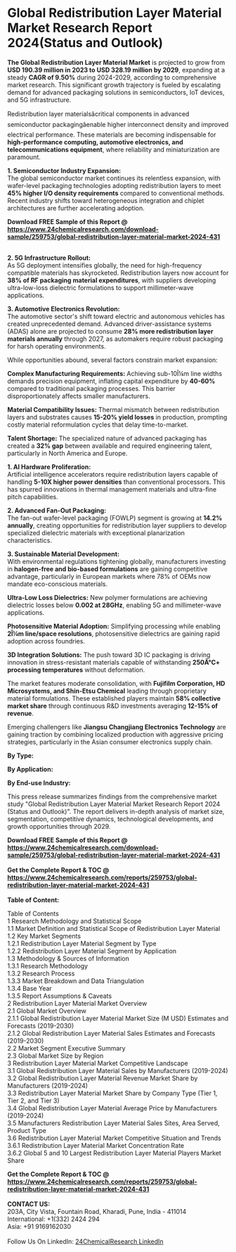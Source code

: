 <h1>Global Redistribution Layer Material Market Research Report 2024(Status and Outlook)</h1><p><strong>The Global Redistribution Layer Material Market</strong> is projected to grow from <strong>USD 190.39 million in 2023 to USD 328.19 million by 2029</strong>, expanding at a steady <strong>CAGR of 9.50%</strong> during 2024-2029, according to comprehensive market research. This significant growth trajectory is fueled by escalating demand for advanced packaging solutions in semiconductors, IoT devices, and 5G infrastructure.</p><p>Redistribution layer materialsâcritical components in advanced semiconductor packagingâenable higher interconnect density and improved electrical performance. These materials are becoming indispensable for <strong>high-performance computing, automotive electronics, and telecommunications equipment</strong>, where reliability and miniaturization are paramount.</p><p><strong>1. Semiconductor Industry Expansion:</strong><br>
The global semiconductor market continues its relentless expansion, with wafer-level packaging technologies adopting redistribution layers to meet <strong>45% higher I/O density requirements</strong> compared to conventional methods. Recent industry shifts toward heterogeneous integration and chiplet architectures are further accelerating adoption.</p><div><b>Download FREE Sample of this Report @ 
            <a href="https://www.24chemicalresearch.com/download-sample/259753/global-redistribution-layer-material-market-2024-431">
            https://www.24chemicalresearch.com/download-sample/259753/global-redistribution-layer-material-market-2024-431</a></b></div><br><p><strong>2. 5G Infrastructure Rollout:</strong><br>
As 5G deployment intensifies globally, the need for high-frequency compatible materials has skyrocketed. Redistribution layers now account for <strong>38% of RF packaging material expenditures</strong>, with suppliers developing ultra-low-loss dielectric formulations to support millimeter-wave applications.</p><p><strong>3. Automotive Electronics Revolution:</strong><br>
The automotive sector's shift toward electric and autonomous vehicles has created unprecedented demand. Advanced driver-assistance systems (ADAS) alone are projected to consume <strong>28% more redistribution layer materials annually</strong> through 2027, as automakers require robust packaging for harsh operating environments.</p><p>While opportunities abound, several factors constrain market expansion:</p><p><strong>Complex Manufacturing Requirements:</strong> Achieving sub-10Î¼m line widths demands precision equipment, inflating capital expenditure by <strong>40-60%</strong> compared to traditional packaging processes. This barrier disproportionately affects smaller manufacturers.</p><p><strong>Material Compatibility Issues:</strong> Thermal mismatch between redistribution layers and substrates causes <strong>15-20% yield losses</strong> in production, prompting costly material reformulation cycles that delay time-to-market.</p><p><strong>Talent Shortage:</strong> The specialized nature of advanced packaging has created a <strong>32% gap</strong> between available and required engineering talent, particularly in North America and Europe.</p><p><strong>1. AI Hardware Proliferation:</strong><br>
Artificial intelligence accelerators require redistribution layers capable of handling <strong>5-10X higher power densities</strong> than conventional processors. This has spurred innovations in thermal management materials and ultra-fine pitch capabilities.</p><p><strong>2. Advanced Fan-Out Packaging:</strong><br>
The fan-out wafer-level packaging (FOWLP) segment is growing at <strong>14.2% annually</strong>, creating opportunities for redistribution layer suppliers to develop specialized dielectric materials with exceptional planarization characteristics.</p><p><strong>3. Sustainable Material Development:</strong><br>
With environmental regulations tightening globally, manufacturers investing in <strong>halogen-free and bio-based formulations</strong> are gaining competitive advantage, particularly in European markets where 78% of OEMs now mandate eco-conscious materials.</p><p><strong>Ultra-Low Loss Dielectrics:</strong> New polymer formulations are achieving dielectric losses below <strong>0.002 at 28GHz</strong>, enabling 5G and millimeter-wave applications.</p><p><strong>Photosensitive Material Adoption:</strong> Simplifying processing while enabling <strong>2Î¼m line/space resolutions</strong>, photosensitive dielectrics are gaining rapid adoption across foundries.</p><p><strong>3D Integration Solutions:</strong> The push toward 3D IC packaging is driving innovation in stress-resistant materials capable of withstanding <strong>250Â°C+ processing temperatures</strong> without deformation.</p><p>The market features moderate consolidation, with <strong>Fujifilm Corporation, HD Microsystems, and Shin-Etsu Chemical</strong> leading through proprietary material formulations. These established players maintain <strong>58% collective market share</strong> through continuous R&amp;D investments averaging <strong>12-15% of revenue</strong>.</p><p>Emerging challengers like <strong>Jiangsu Changjiang Electronics Technology</strong> are gaining traction by combining localized production with aggressive pricing strategies, particularly in the Asian consumer electronics supply chain.</p><p><strong>By Type:</strong></p><p><strong>By Application:</strong></p><p><strong>By End-use Industry:</strong></p><p>This press release summarizes findings from the comprehensive market study "Global Redistribution Layer Material Market Research Report 2024 (Status and Outlook)". The report delivers in-depth analysis of market size, segmentation, competitive dynamics, technological developments, and growth opportunities through 2029.</p><div><b>Download FREE Sample of this Report @ 
            <a href="https://www.24chemicalresearch.com/download-sample/259753/global-redistribution-layer-material-market-2024-431">
            https://www.24chemicalresearch.com/download-sample/259753/global-redistribution-layer-material-market-2024-431</a></b></div><br><div><b>Get the Complete Report & TOC @ 
            <a href="https://www.24chemicalresearch.com/reports/259753/global-redistribution-layer-material-market-2024-431">
            https://www.24chemicalresearch.com/reports/259753/global-redistribution-layer-material-market-2024-431</a></b></div><br>
            <b>Table of Content:</b><p>Table of Contents<br />
1 Research Methodology and Statistical Scope<br />
1.1 Market Definition and Statistical Scope of Redistribution Layer Material<br />
1.2 Key Market Segments<br />
1.2.1 Redistribution Layer Material Segment by Type<br />
1.2.2 Redistribution Layer Material Segment by Application<br />
1.3 Methodology & Sources of Information<br />
1.3.1 Research Methodology<br />
1.3.2 Research Process<br />
1.3.3 Market Breakdown and Data Triangulation<br />
1.3.4 Base Year<br />
1.3.5 Report Assumptions & Caveats<br />
2 Redistribution Layer Material Market Overview<br />
2.1 Global Market Overview<br />
2.1.1 Global Redistribution Layer Material Market Size (M USD) Estimates and Forecasts (2019-2030)<br />
2.1.2 Global Redistribution Layer Material Sales Estimates and Forecasts (2019-2030)<br />
2.2 Market Segment Executive Summary<br />
2.3 Global Market Size by Region<br />
3 Redistribution Layer Material Market Competitive Landscape<br />
3.1 Global Redistribution Layer Material Sales by Manufacturers (2019-2024)<br />
3.2 Global Redistribution Layer Material Revenue Market Share by Manufacturers (2019-2024)<br />
3.3 Redistribution Layer Material Market Share by Company Type (Tier 1, Tier 2, and Tier 3)<br />
3.4 Global Redistribution Layer Material Average Price by Manufacturers (2019-2024)<br />
3.5 Manufacturers Redistribution Layer Material Sales Sites, Area Served, Product Type<br />
3.6 Redistribution Layer Material Market Competitive Situation and Trends<br />
3.6.1 Redistribution Layer Material Market Concentration Rate<br />
3.6.2 Global 5 and 10 Largest Redistribution Layer Material Players Market Share </p><div><b>Get the Complete Report & TOC @ 
            <a href="https://www.24chemicalresearch.com/reports/259753/global-redistribution-layer-material-market-2024-431">
            https://www.24chemicalresearch.com/reports/259753/global-redistribution-layer-material-market-2024-431</a></b></div><br><b>CONTACT US:</b><br>
            203A, City Vista, Fountain Road, Kharadi, Pune, India - 411014<br>
            International: +1(332) 2424 294<br>
            Asia: +91 9169162030 <br><br>
            Follow Us On LinkedIn: <a href="https://www.linkedin.com/company/24chemicalresearch/">24ChemicalResearch LinkedIn</a>